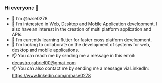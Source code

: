 ### Hi everyone 👋
- 👋 I’m @hase0278
- 👀 I’m interested in Web, Desktop and Mobile Application development. I also have an interest in the creation of multi platform application and APIs.
- 🌱 I’m currently learning flutter for faster cross platform development.
- 💞️ I’m looking to collaborate on the development of systems for web, desktop and mobile applications.
- 📫 You can reach me by sending me a message in this email: decastro.gabriel00@gmail.com
- 📫 You can also contact me by sending me a message via LinkedIn: https://www.linkedin.com/in/hase0278
